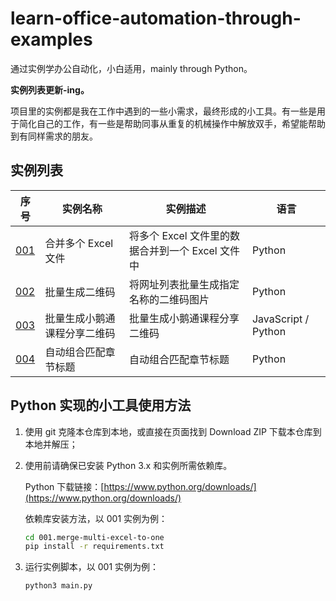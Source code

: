 # learn-office-automation-through-examples

通过实例学办公自动化，小白适用，mainly through Python。

**实例列表更新-ing。**

项目里的实例都是我在工作中遇到的一些小需求，最终形成的小工具。有一些是用于简化自己的工作，有一些是帮助同事从重复的机械操作中解放双手，希望能帮助到有同样需求的朋友。

## 实例列表

|序号|实例名称|实例描述|语言|
|---|---|---|---|
|[001](./001.merge-multi-excel-to-one/)|合并多个 Excel 文件|将多个 Excel 文件里的数据合并到一个 Excel 文件中|Python|
|[002](./002.batch-gen-qrcode/)|批量生成二维码|将网址列表批量生成指定名称的二维码图片|Python|
|[003](./003.batch-gen-xiaoe-qrcode/)|批量生成小鹅通课程分享二维码|批量生成小鹅通课程分享二维码|JavaScript / Python|
|[004](./004.sticky-chapter-node-title/)|自动组合匹配章节标题|自动组合匹配章节标题|Python|

## Python 实现的小工具使用方法

1. 使用 git 克隆本仓库到本地，或直接在页面找到 Download ZIP 下载本仓库到本地并解压；

2. 使用前请确保已安装 Python 3.x 和实例所需依赖库。

    Python 下载链接：[https://www.python.org/downloads/](https://www.python.org/downloads/)

    依赖库安装方法，以 001 实例为例：

    ```bash
    cd 001.merge-multi-excel-to-one
    pip install -r requirements.txt
    ```

3. 运行实例脚本，以 001 实例为例：

    ```bash
    python3 main.py
    ```
